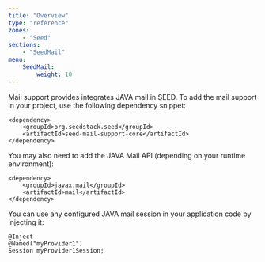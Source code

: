 ```yaml
---
title: "Overview"
type: "reference"
zones:
    - "Seed"
sections:
    - "SeedMail"
menu:
    SeedMail:
        weight: 10
---
```


Mail support provides integrates JAVA mail in SEED. To add the mail support in your project, use
the following dependency snippet:

    <dependency>
        <groupId>org.seedstack.seed</groupId>
        <artifactId>seed-mail-support-core</artifactId>
    </dependency>
    
You may also need to add the JAVA Mail API (depending on your runtime environment):
    
    <dependency>
        <groupId>javax.mail</groupId>
        <artifactId>mail</artifactId>
    </dependency>

You can use any configured JAVA mail session in your application code by injecting it:
 
    @Inject
    @Named("myProvider1")
    Session myProvider1Session;
    
